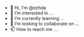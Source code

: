 - 👋 Hi, I’m @ezhda
- 👀 I’m interested in ...
- 🌱 I’m currently learning ...
- 💞️ I’m looking to collaborate on ...
- 📫 How to reach me ...

<!---
ezhda/ezhda is a ✨ special ✨ repository because its `README.md` (this file) appears on your GitHub profile.
You can click the Preview link to take a look at your changes.
--->
